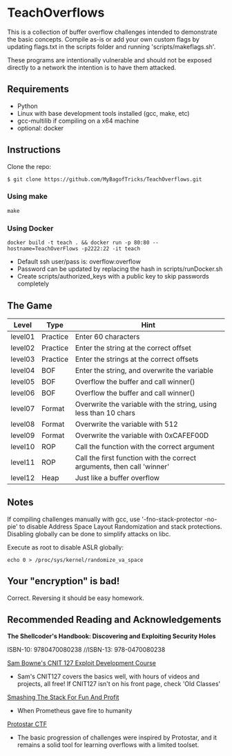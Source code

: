 # TeachOverflows

This is a collection of buffer overflow challenges intended to 
demonstrate the basic concepts. Compile as-is or add your own 
custom flags by updating flags.txt in the scripts folder
and running 'scripts/makeflags.sh'.

These programs are intentionally vulnerable and should not be exposed 
directly to a network the intention is to have them attacked.

## Requirements
- Python
- Linux with base development tools installed (gcc, make, etc)
- gcc-multilib if compiling on a x64 machine
- optional: docker

## Instructions

Clone the repo:

`$ git clone https://github.com/MyBagofTricks/TeachOverflows.git`

### Using make

`make` 

### Using Docker

`docker build -t teach . && docker run -p 80:80 --hostname=TeachOverFlows -p2222:22 -it teach`

- Default ssh user/pass is: overflow:overflow
- Password can be updated by replacing the hash in scripts/runDocker.sh
- Create scripts/authorized_keys with a public key to skip passwords completely


## The Game

| Level     |   Type   |   Hint    |
| ----------| ---------|-----------|
| level01   | Practice | Enter 60 characters |
| level02   | Practice | Enter the string at the correct offset |
| level03   | Practice | Enter the strings at the correct offsets |
| level04   | BOF      | Enter the string, and overwrite the variable |
| level05   | BOF      | Overflow the buffer and call winner() |
| level06   | BOF      | Overflow the buffer and call winner() |
| level07   | Format   | Overwrite the variable with the string, using less than 10 chars |
| level08   | Format   | Overwrite the variable with 512 |
| level09   | Format   | Overwrite the variable with 0xCAFEF00D |
| level10   | ROP      | Call the function with the correct argument |
| level11   | ROP      | Call the first function with the correct arguments, then call 'winner' |
| level12   | Heap     | Just like a buffer overflow |

## Notes

If compiling challenges manually with gcc, use '-fno-stack-protector -no-pie' to
disable Address Space Layout Randomization and stack protections. Disabling
globally can be done to simplify attacks on libc.

Execute as root to disable ASLR globally:

`echo 0 > /proc/sys/kernel/randomize_va_space`


## Your "encryption" is bad!
Correct. Reversing it should be easy homework.

## Recommended Reading and Acknowledgements
**The Shellcoder's Handbook: Discovering and Exploiting Security Holes**

ISBN-10: 9780470080238 //ISBN-13: 978-0470080238


[Sam Bowne's CNIT 127 Exploit Development Course](https://samsclass.info/) 
- Sam's CNIT127 covers the basics well, with hours of videos and 
projects, all free! If CNIT127 isn't on his front page, check 'Old Classes'


[Smashing The Stack For Fun And Profit](http://www-inst.eecs.berkeley.edu/~cs161/fa08/papers/stack_smashing.pdf)
- When Prometheus gave fire to humanity


[Protostar CTF](https://www.vulnhub.com/entry/exploit-exercises-protostar-v2,32/)
- The basic progression of challenges were inspired by Protostar, and 
it remains a solid tool for learning overflows with a limited toolset.
